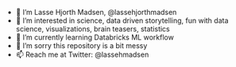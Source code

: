 - 👋 I’m Lasse Hjorth Madsen, @lassehjorthmadsen 
- 👀 I’m interested in science, data driven storytelling, fun with data science, visualizations, brain teasers, statistics
- 🌱 I’m currently learning Databricks ML workflow
- 💞️ I’m sorry this repository is a bit messy
- 📫 Reach me at Twitter: @lassehmadsen

<!---
lassehjorthmadsen/lassehjorthmadsen is a ✨ special ✨ repository because its `README.md` (this file) appears on your GitHub profile.
You can click the Preview link to take a look at your changes.
--->
